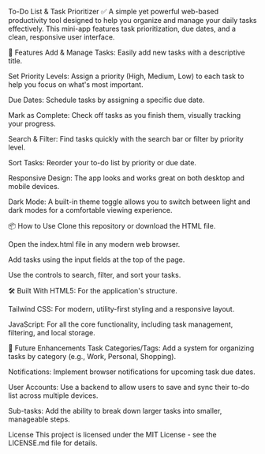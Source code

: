 To-Do List & Task Prioritizer ✅
A simple yet powerful web-based productivity tool designed to help you organize and manage your daily tasks effectively. This mini-app features task prioritization, due dates, and a clean, responsive user interface.

🚀 Features
Add & Manage Tasks: Easily add new tasks with a descriptive title.

Set Priority Levels: Assign a priority (High, Medium, Low) to each task to help you focus on what's most important.

Due Dates: Schedule tasks by assigning a specific due date.

Mark as Complete: Check off tasks as you finish them, visually tracking your progress.

Search & Filter: Find tasks quickly with the search bar or filter by priority level.

Sort Tasks: Reorder your to-do list by priority or due date.

Responsive Design: The app looks and works great on both desktop and mobile devices.

Dark Mode: A built-in theme toggle allows you to switch between light and dark modes for a comfortable viewing experience.

📦 How to Use
Clone this repository or download the HTML file.

Open the index.html file in any modern web browser.

Add tasks using the input fields at the top of the page.

Use the controls to search, filter, and sort your tasks.

🛠️ Built With
HTML5: For the application's structure.

Tailwind CSS: For modern, utility-first styling and a responsive layout.

JavaScript: For all the core functionality, including task management, filtering, and local storage.

🔮 Future Enhancements
Task Categories/Tags: Add a system for organizing tasks by category (e.g., Work, Personal, Shopping).

Notifications: Implement browser notifications for upcoming task due dates.

User Accounts: Use a backend to allow users to save and sync their to-do list across multiple devices.

Sub-tasks: Add the ability to break down larger tasks into smaller, manageable steps.

License
This project is licensed under the MIT License - see the LICENSE.md file for details.
